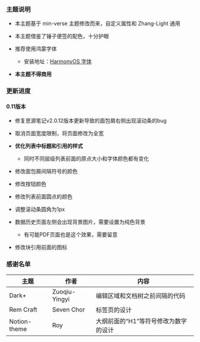 ### 主题说明

- 本主题基于 min-verse 主题修改而来，自定义属性和 Zhang-Light 通用
- 本主题借鉴了锤子便签的配色，十分护眼
- 推荐使用鸿蒙字体
  - 安装地址：[HarmonyOS 字体](https://developer.harmonyos.com/cn/docs/design/font-0000001157868583)

- **本主题不得商用**

### 更新进度

#### 0.11版本

- 修复思源笔记v2.0.12版本更新导致的面包屑右侧出现滚动条的bug
- 取消页面宽度限制，将页面修改为全宽
- **优化列表中标题和引用的样式**
  - 同时不同层级列表前面的原点大小和字体颜色都有变化

- 修改面包屑间隔符号的颜色
- 修改按钮颜色
- 修改列表前面圆点的颜色
- 调整滚动条圆角为1px
- 数据历史页面左侧会出现背景图片，需要设置为纯色背景
  - 有可能PDF页面也是这个效果，需要留意
- 修改块引用前面的图标


### 感谢名单

| 主题         | 作者          | 内容                                 |
| ------------ | ------------- | ------------------------------------ |
| Dark+        | Zuoqiu-Yingyi | 编辑区域和文档树之前间隔的代码       |
| Rem Craft    | Seven Chor    | 标签页的设计                         |
| Notion-theme | Roy           | 大纲前面的“H1”等符号修改为数字的设计 |

